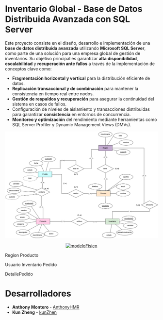 # **Inventario Global** - Base de Datos Distribuida Avanzada con SQL Server

Este proyecto consiste en el diseño, desarrollo e implementación de una **base de datos distribuida avanzada** utilizando **Microsoft SQL Server**, como parte de una solución para una empresa global de gestión de inventarios. Su objetivo principal es garantizar **alta disponibilidad**, **escalabilidad** y **recuperación ante fallos** a través de la implementación de conceptos clave como:

- **Fragmentación horizontal y vertical** para la distribución eficiente de datos.
- **Replicación transaccional y de combinación** para mantener la consistencia en tiempo real entre nodos.
- **Gestión de respaldos y recuperación** para asegurar la continuidad del sistema en casos de fallos.
- Configuración de niveles de aislamiento y transacciones distribuidas para garantizar **consistencia** en entornos de concurrencia.
- **Monitoreo y optimización** del rendimiento mediante herramientas como SQL Server Profiler y Dynamic Management Views (DMVs).

<p align="center">
  <a href="https://github.com/AnthonyHMR/ITCR.BDAvanzados.Proyecto1/blob/main/Docs/diagramaInventario.drawio.png" target="blank"><img src="Docs\diagramaInventario.drawio.png" width="525" alt="diagramaEntidadRelación" /></a>
</p>

<p align="center">
  <a href="https://github.com/AnthonyHMR/ITCR.BDAvanzados.Proyecto1/blob/main/Docs\ModeloFísico.jpg" target="blank"><img src="Docs\ModeloFísico.jpg" width="525" alt="modeloFísico" /></a>
</p>



Region
Producto

Usuario
Inventario
Pedido

DetallePedido

# Desarrolladores

* **Anthony Montero** - [AnthonyHMR](https://github.com/issolis)
* **Kun Zheng** - [kunZhen](https://github.com/kunZhen)